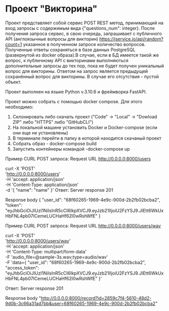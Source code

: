 # Проект "Викторина"
Проект представляет собой сервис POST REST метод, принимающий на вход запросы с содержимым вида {"questions_num": integer}. После получения запроса сервис, в свою очередь, запрашивает с публичного API (англоязычные вопросы для викторин) https://jservice.io/api/random?count=1 указанное в полученном запросе количество вопросов. Полученные ответы сохраняться в базе данных PostgreSQL (развернутой из docker образа).В случае, если в БД имеется такой же вопрос, к публичному API с викторинами  выполняються дополнительные запросы до тех пор, пока не будет получен уникальный вопрос для викторины. Ответом на запрос  является предыдущей сохранённый вопрос для викторины. В случае его отсутствия - пустой объект.

Проект выполнен на языке Python v.3.10.6 и фреймворка FastAPI.

Проект можно собрать с помощью docker compose. 
Для этого необходимо:
1. Склонировать либо скачать проект ("Code" -> "Local" -> "Dowload ZIP" либо  "HTTPS" либо "GitHubCLI")
2. На локальной машине установить Docker и Docker-compose (если они еще не установлены)
3. В терминале перейти в папку в которой находится скачаный проект
4. Собрать образ - docker-compose build
5. Запустить контейнеры командой -docker-compose up

Пример CURL POST запроса:
Request URL
http://0.0.0.0:8000/users

curl -X 'POST' \
  'http://0.0.0.0:8000/users' \
  -H 'accept: application/json' \
  -H 'Content-Type: application/json' \
  -d '{
  "name": "name"
}'
Ответ:
Server response 201 

Response body
{
  "user_id": "68f60265-1969-4e9c-900d-2b2fb02bcba2",
  "token": "eyJhbGciOiJIUzI1NiIsInR5cCI6IkpXVCJ9.eyJzb21lIjoiU2FzYSJ9.JIEtt6WkUxHbFNL4pb07ICemeLUCHaHf62l0wRshWfE"
}


Пример CURL POST запроса:
Request URL
http://0.0.0.0:8000/users/wav
 
curl -X 'POST' \
  'http://0.0.0.0:8000/users/wav' \
  -H 'accept: application/json' \
  -H 'Content-Type: multipart/form-data' \
  -F 'audio_file=@sample-3s.wav;type=audio/wav' \
  -F 'data={   "user_id": "68f60265-1969-4e9c-900d-2b2fb02bcba2",   "access_token": "eyJhbGciOiJIUzI1NiIsInR5cCI6IkpXVCJ9.eyJzb21lIjoiU2FzYSJ9.JIEtt6WkUxHbFNL4pb07ICemeLUCHaHf62l0wRshWfE" }'

Ответ:
Server response 201 

Response body
"http://0.0.0.0:8000/record?id=2859c7f4-5610-48d2-9d0b-3c66a31ad7bb&user=68f60265-1969-4e9c-900d-2b2fb02bcba2"
